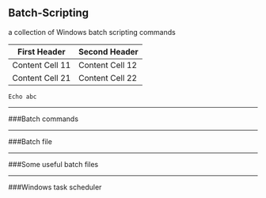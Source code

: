 ## Batch-Scripting
a collection of Windows batch scripting commands

First Header     | Second Header
---------------- | ----------------
Content Cell 11  | Content Cell 12
Content Cell 21  | Content Cell 22

```batch
Echo abc
```

---
###Batch commands

---
###Batch file

---
###Some useful batch files

---
###Windows task scheduler
